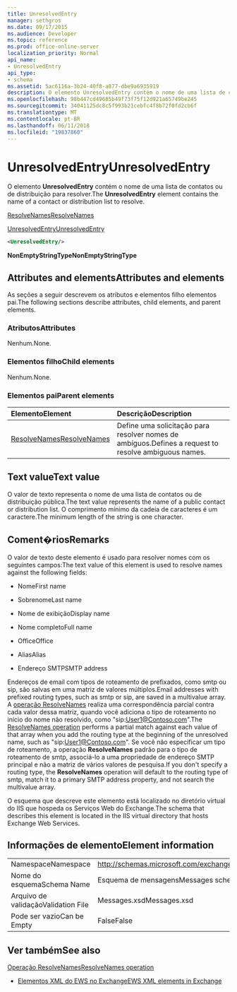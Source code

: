 ```yaml
---
title: UnresolvedEntry
manager: sethgros
ms.date: 09/17/2015
ms.audience: Developer
ms.topic: reference
ms.prod: office-online-server
localization_priority: Normal
api_name:
- UnresolvedEntry
api_type:
- schema
ms.assetid: 5ac6116a-3b24-40f8-a877-dbe9a6935919
description: O elemento UnresolvedEntry contém o nome de uma lista de contatos ou de distribuição para resolver.
ms.openlocfilehash: 98b447cd49685b49f73f75f12d921a65749be245
ms.sourcegitcommit: 34041125dc8c5f993b21cebfc4f8b72f0fd2cb6f
ms.translationtype: MT
ms.contentlocale: pt-BR
ms.lasthandoff: 06/11/2018
ms.locfileid: "19837860"
---
```

# <a name="unresolvedentry"></a><span data-ttu-id="16640-103">UnresolvedEntry</span><span class="sxs-lookup"><span data-stu-id="16640-103">UnresolvedEntry</span></span>

<span data-ttu-id="16640-104">O elemento **UnresolvedEntry** contém o nome de uma lista de contatos ou de distribuição para resolver.</span><span class="sxs-lookup"><span data-stu-id="16640-104">The **UnresolvedEntry** element contains the name of a contact or distribution list to resolve.</span></span> 
  
[<span data-ttu-id="16640-105">ResolveNames</span><span class="sxs-lookup"><span data-stu-id="16640-105">ResolveNames</span></span>](resolvenames.md)
  
[<span data-ttu-id="16640-106">UnresolvedEntry</span><span class="sxs-lookup"><span data-stu-id="16640-106">UnresolvedEntry</span></span>](unresolvedentry.md)
  
```xml
<UnresolvedEntry/>
```

 <span data-ttu-id="16640-107">**NonEmptyStringType**</span><span class="sxs-lookup"><span data-stu-id="16640-107">**NonEmptyStringType**</span></span>
## <a name="attributes-and-elements"></a><span data-ttu-id="16640-108">Attributes and elements</span><span class="sxs-lookup"><span data-stu-id="16640-108">Attributes and elements</span></span>

<span data-ttu-id="16640-109">As seções a seguir descrevem os atributos e elementos filho elementos pai.</span><span class="sxs-lookup"><span data-stu-id="16640-109">The following sections describe attributes, child elements, and parent elements.</span></span>
  
### <a name="attributes"></a><span data-ttu-id="16640-110">Atributos</span><span class="sxs-lookup"><span data-stu-id="16640-110">Attributes</span></span>

<span data-ttu-id="16640-111">Nenhum.</span><span class="sxs-lookup"><span data-stu-id="16640-111">None.</span></span>
  
### <a name="child-elements"></a><span data-ttu-id="16640-112">Elementos filho</span><span class="sxs-lookup"><span data-stu-id="16640-112">Child elements</span></span>

<span data-ttu-id="16640-113">Nenhum.</span><span class="sxs-lookup"><span data-stu-id="16640-113">None.</span></span>
  
### <a name="parent-elements"></a><span data-ttu-id="16640-114">Elementos pai</span><span class="sxs-lookup"><span data-stu-id="16640-114">Parent elements</span></span>

|<span data-ttu-id="16640-115">**Elemento**</span><span class="sxs-lookup"><span data-stu-id="16640-115">**Element**</span></span>|<span data-ttu-id="16640-116">**Descrição**</span><span class="sxs-lookup"><span data-stu-id="16640-116">**Description**</span></span>|
|:-----|:-----|
|[<span data-ttu-id="16640-117">ResolveNames</span><span class="sxs-lookup"><span data-stu-id="16640-117">ResolveNames</span></span>](resolvenames.md) <br/> |<span data-ttu-id="16640-118">Define uma solicitação para resolver nomes de ambíguos.</span><span class="sxs-lookup"><span data-stu-id="16640-118">Defines a request to resolve ambiguous names.</span></span>  <br/> |
   
## <a name="text-value"></a><span data-ttu-id="16640-119">Text value</span><span class="sxs-lookup"><span data-stu-id="16640-119">Text value</span></span>

<span data-ttu-id="16640-120">O valor de texto representa o nome de uma lista de contatos ou de distribuição pública.</span><span class="sxs-lookup"><span data-stu-id="16640-120">The text value represents the name of a public contact or distribution list.</span></span> <span data-ttu-id="16640-121">O comprimento mínimo da cadeia de caracteres é um caractere.</span><span class="sxs-lookup"><span data-stu-id="16640-121">The minimum length of the string is one character.</span></span>
  
## <a name="remarks"></a><span data-ttu-id="16640-122">Coment�rios</span><span class="sxs-lookup"><span data-stu-id="16640-122">Remarks</span></span>

<span data-ttu-id="16640-123">O valor de texto deste elemento é usado para resolver nomes com os seguintes campos:</span><span class="sxs-lookup"><span data-stu-id="16640-123">The text value of this element is used to resolve names against the following fields:</span></span>
  
- <span data-ttu-id="16640-124">Nome</span><span class="sxs-lookup"><span data-stu-id="16640-124">First name</span></span>
    
- <span data-ttu-id="16640-125">Sobrenome</span><span class="sxs-lookup"><span data-stu-id="16640-125">Last name</span></span>
    
- <span data-ttu-id="16640-126">Nome de exibição</span><span class="sxs-lookup"><span data-stu-id="16640-126">Display name</span></span>
    
- <span data-ttu-id="16640-127">Nome completo</span><span class="sxs-lookup"><span data-stu-id="16640-127">Full name</span></span>
    
- <span data-ttu-id="16640-128">Office</span><span class="sxs-lookup"><span data-stu-id="16640-128">Office</span></span>
    
- <span data-ttu-id="16640-129">Alias</span><span class="sxs-lookup"><span data-stu-id="16640-129">Alias</span></span>
    
- <span data-ttu-id="16640-130">Endereço SMTP</span><span class="sxs-lookup"><span data-stu-id="16640-130">SMTP address</span></span>
    
<span data-ttu-id="16640-131">Endereços de email com tipos de roteamento de prefixados, como smtp ou sip, são salvas em uma matriz de valores múltiplos.</span><span class="sxs-lookup"><span data-stu-id="16640-131">Email addresses with prefixed routing types, such as smtp or sip, are saved in a multivalue array.</span></span> <span data-ttu-id="16640-132">A [operação ResolveNames](resolvenames-operation.md) realiza uma correspondência parcial contra cada valor dessa matriz, quando você adiciona o tipo de roteamento no início do nome não resolvido, como "sip:User1@Contoso.com".</span><span class="sxs-lookup"><span data-stu-id="16640-132">The [ResolveNames operation](resolvenames-operation.md) performs a partial match against each value of that array when you add the routing type at the beginning of the unresolved name, such as "sip:User1@Contoso.com".</span></span> <span data-ttu-id="16640-133">Se você não especificar um tipo de roteamento, a operação **ResolveNames** padrão para o tipo de roteamento de smtp, associá-lo a uma propriedade de endereço SMTP principal e não a matriz de vários valores de pesquisa.</span><span class="sxs-lookup"><span data-stu-id="16640-133">If you don't specify a routing type, the **ResolveNames** operation will default to the routing type of smtp, match it to a primary SMTP address property, and not search the multivalue array.</span></span> 
  
<span data-ttu-id="16640-134">O esquema que descreve este elemento está localizado no diretório virtual do IIS que hospeda os Serviços Web do Exchange.</span><span class="sxs-lookup"><span data-stu-id="16640-134">The schema that describes this element is located in the IIS virtual directory that hosts Exchange Web Services.</span></span>
  
## <a name="element-information"></a><span data-ttu-id="16640-135">Informações de elemento</span><span class="sxs-lookup"><span data-stu-id="16640-135">Element information</span></span>

|||
|:-----|:-----|
|<span data-ttu-id="16640-136">Namespace</span><span class="sxs-lookup"><span data-stu-id="16640-136">Namespace</span></span>  <br/> |http://schemas.microsoft.com/exchange/services/2006/messages  <br/> |
|<span data-ttu-id="16640-137">Nome do esquema</span><span class="sxs-lookup"><span data-stu-id="16640-137">Schema Name</span></span>  <br/> |<span data-ttu-id="16640-138">Esquema de mensagens</span><span class="sxs-lookup"><span data-stu-id="16640-138">Messages schema</span></span>  <br/> |
|<span data-ttu-id="16640-139">Arquivo de validação</span><span class="sxs-lookup"><span data-stu-id="16640-139">Validation File</span></span>  <br/> |<span data-ttu-id="16640-140">Messages.xsd</span><span class="sxs-lookup"><span data-stu-id="16640-140">Messages.xsd</span></span>  <br/> |
|<span data-ttu-id="16640-141">Pode ser vazio</span><span class="sxs-lookup"><span data-stu-id="16640-141">Can be Empty</span></span>  <br/> |<span data-ttu-id="16640-142">False</span><span class="sxs-lookup"><span data-stu-id="16640-142">False</span></span>  <br/> |
   
## <a name="see-also"></a><span data-ttu-id="16640-143">Ver também</span><span class="sxs-lookup"><span data-stu-id="16640-143">See also</span></span>



[<span data-ttu-id="16640-144">Operação ResolveNames</span><span class="sxs-lookup"><span data-stu-id="16640-144">ResolveNames operation</span></span>](resolvenames-operation.md)


- [<span data-ttu-id="16640-145">Elementos XML do EWS no Exchange</span><span class="sxs-lookup"><span data-stu-id="16640-145">EWS XML elements in Exchange</span></span>](ews-xml-elements-in-exchange.md)

